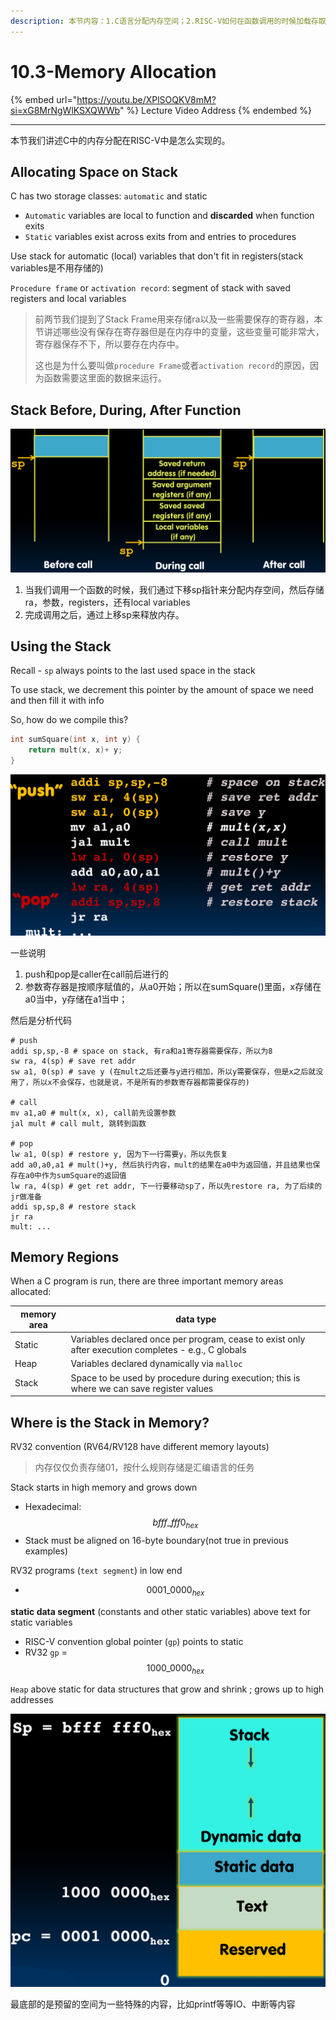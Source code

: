 ```yaml
---
description: 本节内容：1.C语言分配内存空间；2.RISC-V如何在函数调用的时候加载存取；3.内存区域的划分；
---
```


# 10.3-Memory Allocation

{% embed url="https://youtu.be/XPlSOQKV8mM?si=xG8MrNgWlKSXQWWb" %}
Lecture Video Address
{% endembed %}

***

本节我们讲述C中的内存分配在RISC-V中是怎么实现的。

## Allocating Space on Stack

C has two storage classes: `automatic` and static

* `Automatic` variables are local to function and **discarded** when function exits
* `Static` variables exist across exits from and entries to procedures

Use stack for automatic (local) variables that don't fit in registers(stack variables是不用存储的)

`Procedure frame` or `activation record`: segment of stack with saved registers and local variables

> 前两节我们提到了Stack Frame用来存储ra以及一些需要保存的寄存器，本节讲述哪些没有保存在寄存器但是在内存中的变量，这些变量可能非常大，寄存器保存不下，所以要存在内存中。
>
> 这也是为什么要叫做`procedure Frame`或者`activation record`的原因，因为函数需要这里面的数据来运行。

## Stack Before, During, After Function

![Stack Before, During, After Function](.image/image-20240606155749029.png)

1. 当我们调用一个函数的时候，我们通过下移sp指针来分配内存空间，然后存储ra，参数，registers，还有local variables
2. 完成调用之后，通过上移sp来释放内存。

## Using the Stack

Recall - `sp` always points to the last used space in the stack

To use stack, we decrement this pointer by the amount of space we need and then fill it with info

So, how do we compile this?

```c
int sumSquare(int x, int y) {
    return mult(x, x)+ y;
}
```

![image-20240606155915632](.image/image-20240606155915632.png)

一些说明

1. push和pop是caller在call前后进行的
2. 参数寄存器是按顺序赋值的，从a0开始；所以在sumSquare()里面，x存储在a0当中，y存储在a1当中；

然后是分析代码

```assembly
# push
addi sp,sp,-8 # space on stack, 有ra和a1寄存器需要保存，所以为8
sw ra, 4(sp) # save ret addr
sw a1, 0(sp) # save y (在mult之后还要与y进行相加，所以y需要保存，但是x之后就没用了，所以x不会保存，也就是说，不是所有的参数寄存器都需要保存的)

# call
mv a1,a0 # mult(x, x), call前先设置参数
jal mult # call mult, 跳转到函数

# pop
lw a1, 0(sp) # restore y, 因为下一行需要y，所以先恢复
add a0,a0,a1 # mult()+y, 然后执行内容，mult的结果在a0中为返回值，并且结果也保存在a0中作为sumSquare的返回值
lw ra, 4(sp) # get ret addr, 下一行要移动sp了，所以先restore ra, 为了后续的jr做准备
addi sp,sp,8 # restore stack
jr ra
mult: ...
```

## Memory Regions

When a C program is run, there are three important memory areas allocated:

| memory area | data type                                                                                            |
| ----------- | ---------------------------------------------------------------------------------------------------- |
| Static      | Variables declared once per program, cease to exist only after execution completes - e.g., C globals |
| Heap        | Variables declared dynamically via `malloc`                                                          |
| Stack       | Space to be used by procedure during execution; this is where we can save register values            |

## Where is the Stack in Memory?

RV32 convention (RV64/RV128 have different memory layouts)

> 内存仅仅负责存储01，按什么规则存储是汇编语言的任务

Stack starts in high memory and grows down

* Hexadecimal: $$bfff\_fff0_{hex}$$
* Stack must be aligned on 16-byte boundary(not true in previous examples)

RV32 programs (`text segment`) in low end

* $$0001\_0000_{hex}$$

**static data segment** (constants and other static variables) above text for static variables

* RISC-V convention global pointer (`gp`) points to static
* RV32 `gp` = $$1000\_0000_{hex}$$

`Heap` above static for data structures that grow and shrink ; grows up to high addresses

![image-20240606160240260](.image/image-20240606160240260.png)

最底部的是预留的空间为一些特殊的内容，比如printf等等IO、中断等内容
